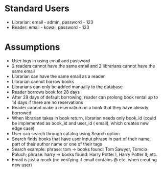 # Standard Users

- Librarian: email - admin, password - 123
- Reader: email - kowal, password - 123

# Assumptions

- User logs in using email and password
- 2 readers cannot have the same email and 2 librarians cannot have the same email
- Librarian can have the same email as a reader
- Librarian cannot borrow books
- Librarians can only be added manually to the database
- Reader borrows book for 28 days
- After 28 days of default borrowing, reader can prolong book rental up to 14 days if there are no reservations
- Reader cannot make a reservation on a book that they have already borrowed
- When librarian takes in book return, librarian needs only book_id (could be implemented as book_id and user_id (
  email), which
  creates new edge case)
- User can search through catalog using Search option
- Search finds books that have user input phrase in part of their name, part of their author name or one of their tags
- Search example: phrase: tom -> books found: Tom Sawyer, Tomcio Paluch; phrase: harry -> books found: Harry Potter I,
  Harry Potter II; etc.
- Email is just a mock (no verifying if email contains @ etc. when creating new user)
